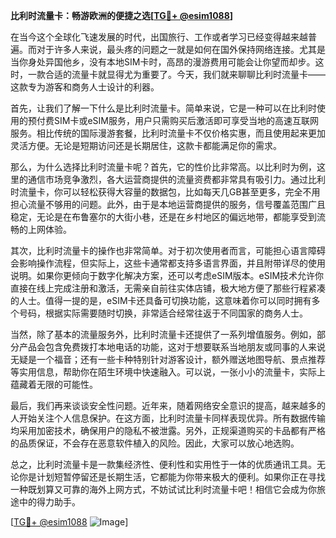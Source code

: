 **比利时流量卡：畅游欧洲的便捷之选[[TG💪+ @esim1088](https://t.me/s/esim1088)]**

在当今这个全球化飞速发展的时代，出国旅行、工作或者学习已经变得越来越普遍。而对于许多人来说，最头疼的问题之一就是如何在国外保持网络连接。尤其是当你身处异国他乡，没有本地SIM卡时，高昂的漫游费用可能会让你望而却步。这时，一款合适的流量卡就显得尤为重要了。今天，我们就来聊聊比利时流量卡——这款专为游客和商务人士设计的利器。

首先，让我们了解一下什么是比利时流量卡。简单来说，它是一种可以在比利时使用的预付费SIM卡或eSIM服务，用户只需购买后激活即可享受当地的高速互联网服务。相比传统的国际漫游套餐，比利时流量卡不仅价格实惠，而且使用起来更加灵活方便。无论是短期访问还是长期居住，这款卡都能满足你的需求。

那么，为什么选择比利时流量卡呢？首先，它的性价比非常高。以比利时为例，这里的通信市场竞争激烈，各大运营商提供的流量资费都非常具有吸引力。通过比利时流量卡，你可以轻松获得大容量的数据包，比如每天几GB甚至更多，完全不用担心流量不够用的问题。此外，由于是本地运营商提供的服务，信号覆盖范围广且稳定，无论是在布鲁塞尔的大街小巷，还是在乡村地区的偏远地带，都能享受到流畅的上网体验。

其次，比利时流量卡的操作也非常简单。对于初次使用者而言，可能担心语言障碍会影响操作流程，但实际上，这些卡通常都支持多语言界面，并且附带详尽的使用说明。如果你更倾向于数字化解决方案，还可以考虑eSIM版本。eSIM技术允许你直接在线上完成注册和激活，无需亲自前往实体店铺，极大地方便了那些行程紧凑的人士。值得一提的是，eSIM卡还具备可切换功能，这意味着你可以同时拥有多个号码，根据实际需要随时切换，非常适合经常往返于不同国家的商务人士。

当然，除了基本的流量服务外，比利时流量卡还提供了一系列增值服务。例如，部分产品会包含免费拨打本地电话的功能，这对于想要联系当地朋友或同事的人来说无疑是一个福音；还有一些卡种特别针对游客设计，额外赠送地图导航、景点推荐等实用信息，帮助你在陌生环境中快速融入。可以说，一张小小的流量卡，实际上蕴藏着无限的可能性。

最后，我们再来谈谈安全性问题。近年来，随着网络安全意识的提高，越来越多的人开始关注个人信息保护。在这方面，比利时流量卡同样表现优异。所有数据传输均采用加密技术，确保用户的隐私不被泄露。另外，正规渠道购买的卡品都有严格的品质保证，不会存在恶意软件植入的风险。因此，大家可以放心地选购。

总之，比利时流量卡是一款集经济性、便利性和实用性于一体的优质通讯工具。无论你是计划短暂停留还是长期生活，它都能为你带来极大的便利。如果你正在寻找一种既划算又可靠的海外上网方式，不妨试试比利时流量卡吧！相信它会成为你旅途中的得力助手。

[[TG💪+ @esim1088](https://t.me/s/esim1088) ![Image](https://i.postimg.cc/4NQfJmqS/Snipaste-2025-05-13-00-14-12.png)]